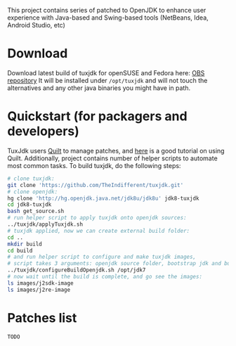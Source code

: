 This project contains series of patched to OpenJDK to enhance user experience with Java-based and Swing-based tools (NetBeans, Idea, Android Studio, etc)

# Download
Download latest build of tuxjdk for openSUSE and Fedora here:
[OBS repository](http://download.opensuse.org/repositories/home:/TheIndifferent:/tuxjdk/)
It will be installed under `/opt/tuxjdk` and will not touch the alternatives and
any other java binaries you might have in path.

# Quickstart (for packagers and developers)

TuxJdk users [Quilt](http://en.wikipedia.org/wiki/Quilt_(software)) to manage patches, and [here](http://www.suse.de/~agruen/quilt.pdf) is a good tutorial on using Quilt.
Additionally, project contains number of helper scripts to automate most common tasks.
To build tuxjdk, do the following steps:

```bash
# clone tuxjdk:
git clone 'https://github.com/TheIndifferent/tuxjdk.git'
# clone openjdk:
hg clone 'http://hg.openjdk.java.net/jdk8u/jdk8u' jdk8-tuxjdk
cd jdk8-tuxjdk
bash get_source.sh
# run helper script to apply tuxjdk onto openjdk sources:
../tuxjdk/applyTuxjdk.sh
# tuxjdk applied, now we can create external build folder:
cd ..
mkdir build
cd build
# and run helper script to configure and make tuxjdk images,
# script takes 3 arguments: openjdk source folder, bootstrap jdk and build number:
../tuxjdk/configureBuildOpenjdk.sh /opt/jdk7
# now wait until the build is complete, and go see the images:
ls images/j2sdk-image
ls images/j2re-image
```

# Patches list
```
TODO
```
